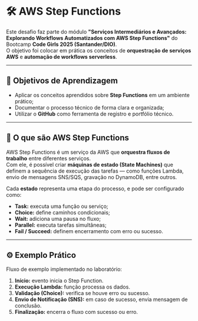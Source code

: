 # 🛠️ AWS Step Functions

Este desafio faz parte do módulo **"Serviços Intermediários e Avançados: Explorando Workflows Automatizados com AWS Step Functions"** do Bootcamp **Code Girls 2025 (Santander/DIO)**.  
O objetivo foi colocar em prática os conceitos de **orquestração de serviços AWS** e **automação de workflows serverless**.

---

## 🎯 Objetivos de Aprendizagem

- Aplicar os conceitos aprendidos sobre **Step Functions** em um ambiente prático;  
- Documentar o processo técnico de forma clara e organizada;  
- Utilizar o **GitHub** como ferramenta de registro e portfólio técnico.

---

## 🧩 O que são AWS Step Functions

AWS Step Functions é um serviço da AWS que **orquestra fluxos de trabalho** entre diferentes serviços.  
Com ele, é possível criar **máquinas de estado (State Machines)** que definem a sequência de execução das tarefas — como funções Lambda, envio de mensagens SNS/SQS, gravação no DynamoDB, entre outros.

Cada **estado** representa uma etapa do processo, e pode ser configurado como:
- **Task:** executa uma função ou serviço;
- **Choice:** define caminhos condicionais;
- **Wait:** adiciona uma pausa no fluxo;
- **Parallel:** executa tarefas simultâneas;
- **Fail / Succeed:** definem encerramento com erro ou sucesso.

---

## ⚙️ Exemplo Prático

Fluxo de exemplo implementado no laboratório:

1. **Início:** evento inicia o Step Function.  
2. **Execução Lambda:** função processa os dados.  
3. **Validação (Choice):** verifica se houve erro ou sucesso.  
4. **Envio de Notificação (SNS):** em caso de sucesso, envia mensagem de conclusão.  
5. **Finalização:** encerra o fluxo com sucesso ou erro.